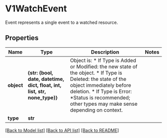 # V1WatchEvent

Event represents a single event to a watched resource.

## Properties
Name | Type | Description | Notes
------------ | ------------- | ------------- | -------------
**object** | **{str: (bool, date, datetime, dict, float, int, list, str, none_type)}** | Object is:  * If Type is Added or Modified: the new state of the object.  * If Type is Deleted: the state of the object immediately before deletion.  * If Type is Error: *Status is recommended; other types may make sense    depending on context. | 
**type** | **str** |  | 

[[Back to Model list]](../README.md#documentation-for-models) [[Back to API list]](../README.md#documentation-for-api-endpoints) [[Back to README]](../README.md)


